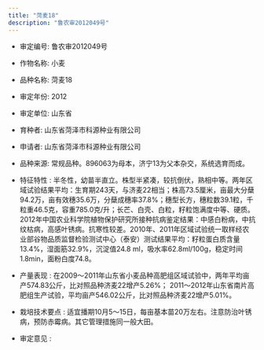 ```yaml
---
title: "菏麦18"
description: "鲁农审2012049号"
---
```

* 审定编号:  鲁农审2012049号

*  作物名称:  小麦

*  品种名称:  菏麦18

*  审定年份:  2012

*  审定单位:  山东省

* 育种者:  山东省菏泽市科源种业有限公司

*  申请者:  山东省菏泽市科源种业有限公司

*  品种来源:  常规品种。896063为母本，济宁13为父本杂交，系统选育而成。

*  特征特性 : 
半冬性，幼苗半直立。株型半紧凑，较抗倒伏，熟相中等。两年区域试验结果平均：生育期243天，与济麦22相当；株高73.5厘米，亩最大分蘖94.2万，亩有效穗35.6万，分蘖成穗率37.8%；穗型长方，穗粒数39.1粒，千粒重46.5克，容重785.0克/升；长芒、白壳、白粒，籽粒饱满度中等、硬质。2012年中国农业科学院植物保护研究所接种抗病鉴定结果：中感白粉病，中抗纹枯病，高感叶锈病。抗寒性较差。2010年、2011年区域试验统一取样经农业部谷物品质监督检验测试中心（泰安）测试结果平均：籽粒蛋白质含量13.4%，湿面筋32.9%，沉淀值24.8 ml，吸水率62.8ml/100g，稳定时间1.8min，面粉白度74.8。
 
*  产量表现 : 
在2009～2011年山东省小麦品种高肥组区域试验中，两年平均亩产574.83公斤，比对照品种济麦22增产5.26%； 2011～2012年山东省南片高肥组生产试验，平均亩产546.02公斤，比对照品种济麦22增产5.01%。

*  栽培技术要点 : 
适宜播期10月5～15日，每亩基本苗20万左右。注意防治叶锈病，预防赤霉病。其它管理措施同一般大田。

*  审定意见 : 

